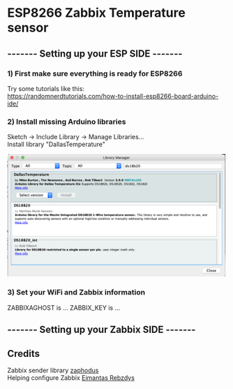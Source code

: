 # ESP8266 Zabbix Temperature sensor

## ------- Setting up your ESP SIDE -------
### 1) First make sure everything is ready for ESP8266
Try some tutorials like this:  
https://randomnerdtutorials.com/how-to-install-esp8266-board-arduino-ide/


### 2) Install missing Arduino libraries
Sketch -> Include Library -> Manage Libraries...  
Install library "DallasTemperature"  

<img src="DS18B20_lib.png" width="500">  


### 3) Set your WiFi and Zabbix information

ZABBIXAGHOST is ...
ZABBIX_KEY is ...

## ------- Setting up your Zabbix SIDE -------




## Credits
Zabbix sender library [zaphodus](https://github.com/zaphodus/ESP8266ZabbixSender)  
Helping configure Zabbix [Eimantas Rebzdys](https://github.com/EimantasRebzdys)
